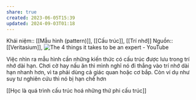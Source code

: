 ```yaml
---
share: true
created: 2023-06-05T15:39
updated: 2024-09-03T01:18
---
```

Khái niệm:: [[Mẫu hình (pattern)]], [[Cấu trúc]], [[Trí nhớ]]
Nguồn:: [[Veritasium]], ![The 4 things it takes to be an expert - YouTube](https://www.youtube.com/watch?v=5eW6Eagr9XA)

Việc nhìn ra mẫu hình cần những kiến thức có cấu trúc được lưu trong trí nhớ dài hạn. Chơi cờ hay nấu ăn thì mình nghĩ nó đi thẳng vào trí nhớ dài hạn nhanh hơn, vì ta phải dùng cả giác quan hoặc cơ bắp. Còn ví dụ như suy tư nghiên cứu thì nó bị hạn chế hơn

[[Học là quá trình cấu trúc hoá những thứ phi cấu trúc]]
